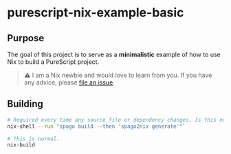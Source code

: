 # purescript-nix-example-basic

## Purpose
The goal of this project is to serve as a **minimalistic** example of how to use
Nix to build a PureScript project.

> :warning: I am a Nix newbie and would love to learn from you. If you have any advice, please [file an issue](https://github.com/nsaunders/purescript-nix-example-basic/issues).

## Building
```bash
# Required every time any source file or dependency changes. Is this normal?
nix-shell --run "spago build --then 'spago2nix generate'"`

# This is normal.
nix-build
```
